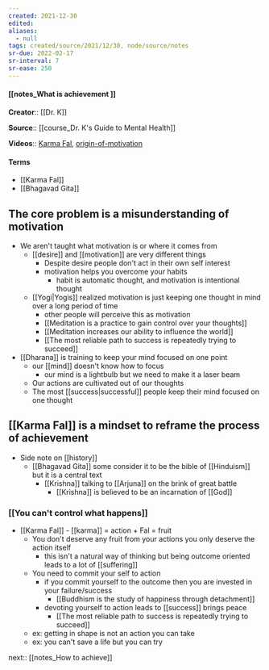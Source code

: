 ```yaml
---
created: 2021-12-30 
edited: 
aliases:
  - null
tags: created/source/2021/12/30, node/source/notes
sr-due: 2022-02-17
sr-interval: 7
sr-ease: 250
---
```


#### [[notes_What is achievement ]]
**Creator**:: [[Dr. K]]
 
**Source**:: [[course_Dr. K's Guide to Mental Health]]

**Videos**:: [Karma Fal](https://coaching.healthygamer.gg/guide/lessons/karma-fal),  [origin-of-motivation](https://coaching.healthygamer.gg/guide/lessons/origin-of-motivation)

#### Terms
- [[Karma Fal]]
- [[Bhagavad Gita]]
## The core problem is a misunderstanding of motivation
- We aren't taught what motivation is or where it comes from
	- [[desire]] and [[motivation]] are very different things
		- Despite desire people don't act in their own self interest
		- motivation helps you overcome your habits
			- habit is automatic thought, and motivation is intentional thought
	- [[Yogi|Yogis]] realized motivation is just keeping one thought in mind over a long period of time
		- other people will perceive this as motivation
		- [[Meditation is a practice to gain control over your thoughts]]
		- [[Meditation increases our ability to influence the world]]
		- [[The most reliable path to success is repeatedly trying to succeed]]
- [[Dharana]] is training to keep your mind focused on one point
	- our [[mind]] doesn't know how to focus
		- our mind is a lightbulb but we need to make it a laser beam
	- Our actions are cultivated out of our thoughts
	- The most [[success|successful]] people keep their mind focused on one thought
## [[Karma Fal]] is a mindset to reframe the process of achievement
- Side note on [[history]]
	- [[Bhagavad Gita]] some consider it to be the bible of [[Hinduism]] but it is a central text
		- [[Krishna]] talking to [[Arjuna]] on the brink of great battle
			- [[Krishna]] is believed to be an incarnation of [[God]]
### [[You can't control what happens]]
- [[Karma Fal]] - [[karma]] = action + Fal = fruit
	- You don't deserve any fruit from your actions you only deserve the action itself
		- this isn't a natural way of thinking but being outcome oriented leads to a lot of [[suffering]]
	- You need to commit your self to action
		- if you commit yourself to the outcome then you are invested in your failure/success 
			- [[Buddhism is the study of happiness through detachment]]
		- devoting yourself to action leads to [[success]] brings peace
			- [[The most reliable path to success is repeatedly trying to succeed]]
	- ex: getting in shape is not an action you can take
	- ex: you can't save a life but you can try

next:: [[notes_How to achieve]]